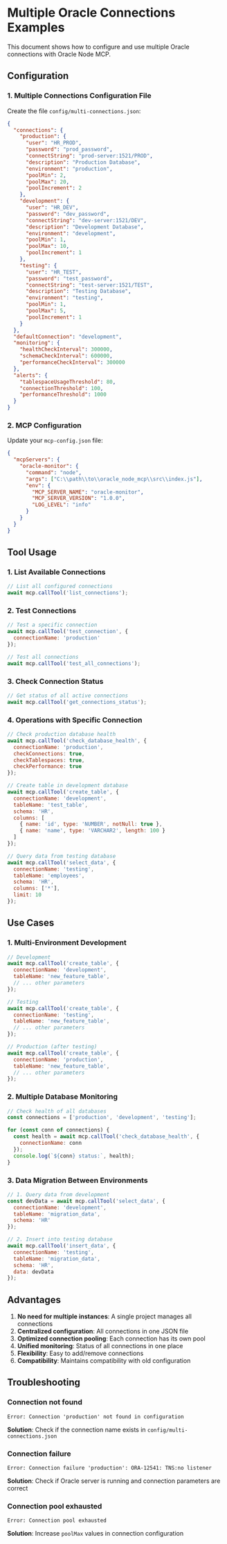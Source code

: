# Multiple Oracle Connections Examples

This document shows how to configure and use multiple Oracle connections with Oracle Node MCP.

## Configuration

### 1. Multiple Connections Configuration File

Create the file `config/multi-connections.json`:

```json
{
  "connections": {
    "production": {
      "user": "HR_PROD",
      "password": "prod_password",
      "connectString": "prod-server:1521/PROD",
      "description": "Production Database",
      "environment": "production",
      "poolMin": 2,
      "poolMax": 20,
      "poolIncrement": 2
    },
    "development": {
      "user": "HR_DEV",
      "password": "dev_password", 
      "connectString": "dev-server:1521/DEV",
      "description": "Development Database",
      "environment": "development",
      "poolMin": 1,
      "poolMax": 10,
      "poolIncrement": 1
    },
    "testing": {
      "user": "HR_TEST",
      "password": "test_password",
      "connectString": "test-server:1521/TEST",
      "description": "Testing Database",
      "environment": "testing",
      "poolMin": 1,
      "poolMax": 5,
      "poolIncrement": 1
    }
  },
  "defaultConnection": "development",
  "monitoring": {
    "healthCheckInterval": 300000,
    "schemaCheckInterval": 600000,
    "performanceCheckInterval": 300000
  },
  "alerts": {
    "tablespaceUsageThreshold": 80,
    "connectionThreshold": 100,
    "performanceThreshold": 1000
  }
}
```

### 2. MCP Configuration

Update your `mcp-config.json` file:

```json
{
  "mcpServers": {
    "oracle-monitor": {
      "command": "node",
      "args": ["C:\\path\\to\\oracle_node_mcp\\src\\index.js"],
      "env": {
        "MCP_SERVER_NAME": "oracle-monitor",
        "MCP_SERVER_VERSION": "1.0.0",
        "LOG_LEVEL": "info"
      }
    }
  }
}
```

## Tool Usage

### 1. List Available Connections

```javascript
// List all configured connections
await mcp.callTool('list_connections');
```

### 2. Test Connections

```javascript
// Test a specific connection
await mcp.callTool('test_connection', {
  connectionName: 'production'
});

// Test all connections
await mcp.callTool('test_all_connections');
```

### 3. Check Connection Status

```javascript
// Get status of all active connections
await mcp.callTool('get_connections_status');
```

### 4. Operations with Specific Connection

```javascript
// Check production database health
await mcp.callTool('check_database_health', {
  connectionName: 'production',
  checkConnections: true,
  checkTablespaces: true,
  checkPerformance: true
});

// Create table in development database
await mcp.callTool('create_table', {
  connectionName: 'development',
  tableName: 'test_table',
  schema: 'HR',
  columns: [
    { name: 'id', type: 'NUMBER', notNull: true },
    { name: 'name', type: 'VARCHAR2', length: 100 }
  ]
});

// Query data from testing database
await mcp.callTool('select_data', {
  connectionName: 'testing',
  tableName: 'employees',
  schema: 'HR',
  columns: ['*'],
  limit: 10
});
```

## Use Cases

### 1. Multi-Environment Development

```javascript
// Development
await mcp.callTool('create_table', {
  connectionName: 'development',
  tableName: 'new_feature_table',
  // ... other parameters
});

// Testing
await mcp.callTool('create_table', {
  connectionName: 'testing',
  tableName: 'new_feature_table',
  // ... other parameters
});

// Production (after testing)
await mcp.callTool('create_table', {
  connectionName: 'production',
  tableName: 'new_feature_table',
  // ... other parameters
});
```

### 2. Multiple Database Monitoring

```javascript
// Check health of all databases
const connections = ['production', 'development', 'testing'];

for (const conn of connections) {
  const health = await mcp.callTool('check_database_health', {
    connectionName: conn
  });
  console.log(`${conn} status:`, health);
}
```

### 3. Data Migration Between Environments

```javascript
// 1. Query data from development
const devData = await mcp.callTool('select_data', {
  connectionName: 'development',
  tableName: 'migration_data',
  schema: 'HR'
});

// 2. Insert into testing database
await mcp.callTool('insert_data', {
  connectionName: 'testing',
  tableName: 'migration_data',
  schema: 'HR',
  data: devData
});
```

## Advantages

1. **No need for multiple instances**: A single project manages all connections
2. **Centralized configuration**: All connections in one JSON file
3. **Optimized connection pooling**: Each connection has its own pool
4. **Unified monitoring**: Status of all connections in one place
5. **Flexibility**: Easy to add/remove connections
6. **Compatibility**: Maintains compatibility with old configuration

## Troubleshooting

### Connection not found
```
Error: Connection 'production' not found in configuration
```
**Solution**: Check if the connection name exists in `config/multi-connections.json`

### Connection failure
```
Error: Connection failure 'production': ORA-12541: TNS:no listener
```
**Solution**: Check if Oracle server is running and connection parameters are correct

### Connection pool exhausted
```
Error: Connection pool exhausted
```
**Solution**: Increase `poolMax` values in connection configuration
